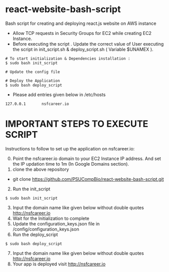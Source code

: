 # react-website-bash-script
 Bash script for creating and deploying react.js website on AWS instance
 - Allow TCP requests in Security Groups for EC2 while creating EC2 Instance.
 - Before executing the script . Update the correct value of User executing the script in init_script.sh & deploy_script.sh ( Variable $UNAMEX ). 
 ```
# To start initialization & Dependencies installation :
$ sudo bash init_script

# Update the config file

# Deploy the Application
$ sudo bash deploy_script
```
 - Please add entries given below in /etc/hosts
```
127.0.0.1       nsfcareer.io
```
# IMPORTANT STEPS TO EXECUTE SCRIPT
Instructions to follow to set up the application on nsfcareer.io: 

0. Point the nsfcareer.io domain to your EC2 Instance IP address.
And set the IP updation time to 1m (In Google Domains section).
1. clone the above repository
 - git clone https://github.com/PSUCompBio/react-website-bash-script.git
2. Run the init_script 
```
$ sudo bash init_script
```
3. Input the domain name like given below without double quotes
     http://nsfcareer.io
4. Wait for the Initialization to complete
5. Update the configuration_keys.json file in <react-website-directory>/config/configuration_keys.json
6. Run the deploy_script
```
$ sudo bash deploy_script
```
7. Input the domain name like given below without double quotes
     http://nsfcareer.io
8. Your app is deployed visit http://nsfcareer.io 

